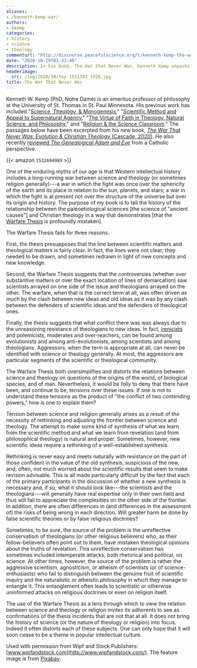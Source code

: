 ```yaml
---
aliases:
- /kenneth-kemp-war/
authors:
- kkemp
categories:
- history
- science
- theology
commenturl: "http://discourse.peacefulscience.org/t/kenneth-kemp-the-war-that-never-was/12288"
date: "2020-10-29T03:33:46"
description: In his book, The War that Never Was, Kenneth Kemp unpacks the historical misconception that science and faith are inherently at odds.
headerimage:
  src: /img/2020/10/toy-1551383_1920.jpg
title: The War That Never Was
---
```


<div class="editor-note">

Kenneth W. Kemp (PhD, Notre Dame) is an emeritus professor of philosophy at the University of St. Thomas in St. Paul Minnesota. His previous work has included "[Science, Theology, & Monogenesis](https://www3.nd.edu/~afreddos/papers/kemp-monogenism.pdf)," "[Scientific Method and Appeal to Supernatural Agency](https://www.pdcnet.org/logos/content/logos_2000_0003_0002_0165_0205)," "[The Virtue of Faith in Theology, Natural Science, and Philosophy](https://www.pdcnet.org/faithphil/content/faithphil_1998_0015_0004_0462_0477)," and "[Religion & the Science Classroom](https://www.pdcnet.org/logos/content/logos_2020_0023_0002_0036_0059)." The passages below have been excerpted from his new book, [*The War That Never Was: Evolution & Christian Theology* (Cascade, 2020)](https://www.amazon.com/War-That-Never-Was-Evolution/dp/1532694989/ref=sr_1_1?tag=swamidass-20). He also recently [reviewed *The Genealogical Adam and Eve*](https://discourse.peacefulscience.org/t/kenneth-kemp-adam-and-eve-and-evolution/10611) from a Catholic perspective.

</div>

{{< amazon `1532694989` >}}

One of the enduring myths of our age is that Western intellectual history includes a long-running war between science and theology (or sometimes religion generally)---a war in which the fight was once over the sphericity of the earth and its place in relation to the sun, planets, and stars; a war in which the fight is at present not over the structure of the universe but over its origin and history. The purpose of my book is to tell the history of the relationship between the paleoetiological sciences \[the science of "ancient causes"\] and Christian theology in a way that demonstrates \[that the [Warfare Thesis](https://en.wikipedia.org/wiki/Conflict_thesis) is profoundly mistaken\]. 

The Warfare Thesis fails for three reasons. 

First, the thesis presupposes that the line between scientific matters and theological matters is fairly clear. In fact, the lines were not clear; they needed to be drawn, and sometimes redrawn in light of new concepts and new knowledge. 

Second, the Warfare Thesis suggests that the controversies (whether over substantive matters or over the exact location of lines of demarcation) saw scientists arrayed on one side of the issue and theologians arrayed on the other. The warfare, when that is the correct term at all, was often driven as much by the clash between new ideas and old ideas as it was by any clash between the defenders of scientific ideas and the defenders of theological ones.

Finally, the thesis suggests that what conflict there was was always due to the unreasoning resistance of theologians to new ideas. In fact, [irenicists](https://en.wikipedia.org/wiki/Irenicism) and polemicists, moderates and over-reachers, can be found among evolutionists and among anti-evolutionists, among scientists and among theologians. Aggressors, when the term is appropriate at all, can never be identified with science or theology generally. At most, the aggressors are particular segments of the scientific or theological community. 

The Warfare Thesis both oversimplifies and distorts the relations between science and theology on questions of the origins of the world, of biological species, and of man. Nevertheless, it would be folly to deny that there have been, and continue to be, tensions over these issues. If one is not to understand these tensions as the product of "the conflict of two contending powers," how is one to explain them? 

Tension between science and religion generally arises as a result of the necessity of rethinking and adjusting the frontier between science and theology. The attempt to make some kind of synthesis of what we learn from the scientific method and what we learn from revelation (and from philosophical theology) is natural and proper. Sometimes, however, new scientific ideas require a rethinking of a well-established synthesis.

Rethinking is never easy and meets naturally with resistance on the part of those confident in the value of the old synthesis, suspicious of the new, and, often, not much worried about the scientific results that seem to make revision advisable. This is all made particularly difficult by the fact that each of the primary participants in the discussion of whether a new synthesis is necessary and, if so, what it should look like---the scientists and the theologians---will generally have real expertise only in their own field and thus will fail to appreciate the complexities on the other side of the frontier. In addition, there are often differences in (and differences in the assessment of) the risks of being wrong in each direction. Will greater harm be done by false scientific theories or by false religious doctrines? 

Sometimes, to be sure, the source of the problem is the unreflective conservatism of theologians (or other religious believers) who, as their fellow-believers often point out to them, have mistaken theological opinions about the truths of revelation. This unreflective conservatism has sometimes included intemperate attacks, both rhetorical and political, on science. At other times, however, the source of the problem is rather the aggressive scientism, agnosticism, or atheism of scientists (or of science-enthusiasts) who fail to distinguish between the genuine fruit of scientific inquiry and the naturalistic or atheistic philosophy in which they manage to entangle it. This entanglement often leads to scientistic or otherwise uninformed attacks on religious doctrines or even on religion itself. 

The use of the Warfare Thesis as a lens through which to view the relation between science and theology or religion invites its adherents to see as confirmations of the thesis incidents that are not that at all. It does not bring the history of science (or the nature of theology or religion) into focus. Indeed it often distorts each of these subjects. One can only hope that it will soon cease to be a theme in popular intellectual culture. 


<div class="editor-note">


Used with permission from Wipf and Stock Publishers: [www.wipfandstock.com](http://www.wipfandstock.com/). The feature image is from [Pixabay](https://pixabay.com/photos/toy-soldier-plastic-action-war-1551383/).

</div>
